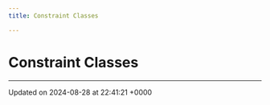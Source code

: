 ```yaml
---
title: Constraint Classes

---
```


# Constraint Classes








-------------------------------

Updated on 2024-08-28 at 22:41:21 +0000